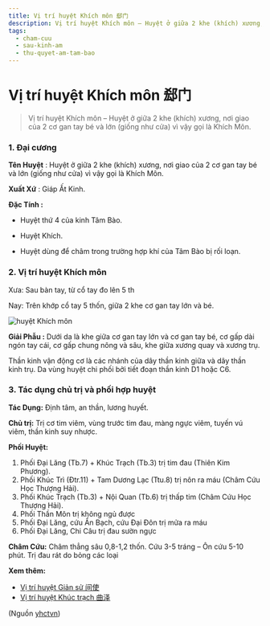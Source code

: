 ```yaml
---
title: Vị trí huyệt Khích môn 郄门
description: Vị trí huyệt Khích môn – Huyệt ở giữa 2 khe (khích) xương, nơi giao của 2 cơ gan tay bé và lớn (giống như cửa) vì vậy gọi là Khích Môn.
tags:
  - cham-cuu
  - sau-kinh-am
  - thu-quyet-am-tam-bao
---
```


# Vị trí huyệt Khích môn 郄门 

> Vị trí huyệt Khích môn – Huyệt ở giữa 2 khe (khích) xương, nơi giao của 2 cơ gan tay bé và lớn (giống như cửa) vì vậy gọi là Khích Môn.

### 1. Đại cương

**Tên Huyệt** : Huyệt ở giữa 2 khe (khích) xương, nơi giao của 2 cơ gan tay bé và lớn (giống như cửa) vì vậy gọi là Khích Môn.

**Xuất Xứ** : Giáp Ất Kinh.

**Đặc Tính :**

+ Huyệt thứ 4 của kinh Tâm Bào.

+ Huyệt Khích.

+ Huyệt dùng để châm trong trường hợp khí của Tâm Bào bị rối loạn.

### 2. Vị trí huyệt Khích môn

Xưa: Sau bàn tay, từ cổ tay đo lên 5 th

Nay: Trên khớp cổ tay 5 thốn, giữa 2 khe cơ gan tay lớn và bé.

![huyệt Khích môn](/imgs/yhctvn/huyet-khich-mon-300x169.jpg)

**Giải Phẫu :** Dưới da là khe giữa cơ gan tay lớn và cơ gan tay bé, cơ gấp dài ngón tay cái, cơ gấp chung nông và sâu, khe giữa xương quay và xương trụ.

Thần kinh vận động cơ là các nhánh của dây thần kinh giữa và dây thần kinh trụ. Da vùng huyệt chi phối bởi tiết đoạn thần kinh D1 hoặc C6.

### 3. Tác dụng chủ trị và phối hợp huyệt

**Tác Dụng:** Định tâm, an thần, lương huyết.

**Chủ trị:** Trị cơ tim viêm, vùng trước tim đau, màng ngực viêm, tuyến vú viêm, thần kinh suy nhược.

**Phối Huyệt:**

1. Phối Đại Lăng (Tb.7) + Khúc Trạch (Tb.3) trị tim đau (Thiên Kim Phương).
2. Phối Khúc Trì (Đtr.11) + Tam Dương Lạc (Ttu.8) trị nôn ra máu (Châm Cứu Học Thượng Hải).
3. Phối Khúc Trạch (Tb.3) + Nội Quan (Tb.6) trị thấp tim (Châm Cứu Học Thượng Hải).
4. Phối Thần Môn trị không ngủ được
5. Phối Đại Lăng, cứu Ẩn Bạch, cứu Đại Đôn trị mửa ra máu
6. Phối Đại Lăng, Chi Câu trị đau sườn ngực

**Châm Cứu:** Châm thẳng sâu 0,8-1,2 thốn. Cứu 3-5 tráng – Ôn cứu 5-10 phút. Trị đau rát do bỏng các loại

**Xem thêm:**

* [Vị trí huyệt Giản sử 间使](/yhctvn/vi-tri-huyet-gian-su-%e9%97%b4%e4%bd%bf)
* [Vị trí huyệt Khúc trạch 曲泽](/yhctvn/vi-tri-huyet-khuc-trach-%e6%9b%b2%e6%b3%bd)

(Nguồn <a href="https://yhctvn.com/vi-tri-huyet-khich-mon-郄门/" target="_blank">yhctvn</a>)

